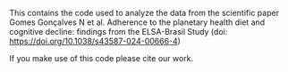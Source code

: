 This contains the code used to analyze the data from the scientific paper Gomes Gonçalves N et al. Adherence to the planetary health diet and cognitive decline: findings from the ELSA-Brasil Study (doi: https://doi.org/10.1038/s43587-024-00666-4)

If you make use of this code please cite our work.
